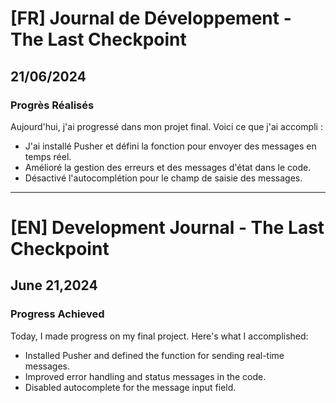 # [FR] Journal de Développement - The Last Checkpoint

## 21/06/2024

### Progrès Réalisés

Aujourd'hui, j'ai progressé dans mon projet final. Voici ce que j'ai accompli :

- J'ai installé Pusher et défini la fonction pour envoyer des messages en temps réel.
- Amélioré la gestion des erreurs et des messages d'état dans le code.
- Désactivé l'autocomplétion pour le champ de saisie des messages.

---

# [EN] Development Journal - The Last Checkpoint

## June 21,2024

### Progress Achieved

Today, I made progress on my final project. Here's what I accomplished:

- Installed Pusher and defined the function for sending real-time messages.
- Improved error handling and status messages in the code.
- Disabled autocomplete for the message input field.
